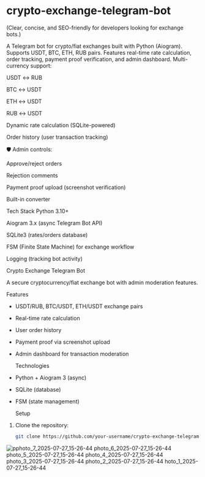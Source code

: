 # crypto-exchange-telegram-bot
(Clear, concise, and SEO-friendly for developers looking for exchange bots.)

A Telegram bot for crypto/fiat exchanges built with Python (Aiogram). Supports USDT, BTC, ETH, RUB pairs. Features real-time rate calculation, order tracking, payment proof verification, and admin dashboard.
 Multi-currency support:

USDT ↔ RUB

BTC ↔ USDT

ETH ↔ USDT

RUB ↔ USDT

 Dynamic rate calculation (SQLite-powered)

 Order history (user transaction tracking)

🛡 Admin controls:

Approve/reject orders

Rejection comments

 Payment proof upload (screenshot verification)

 Built-in converter

Tech Stack
Python 3.10+

Aiogram 3.x (async Telegram Bot API)

SQLite3 (rates/orders database)

FSM (Finite State Machine) for exchange workflow

Logging (tracking bot activity)

 Crypto Exchange Telegram Bot  

A secure cryptocurrency/fiat exchange bot with admin moderation features.  

 Features  
- USDT/RUB, BTC/USDT, ETH/USDT exchange pairs  
- Real-time rate calculation  
- User order history  
- Payment proof via screenshot upload  
- Admin dashboard for transaction moderation  

  Technologies  
- Python + Aiogram 3 (async)  
- SQLite (database)  
- FSM (state management)  

  Setup  
1. Clone the repository:  
   ```bash
   git clone https://github.com/your-username/crypto-exchange-telegram-bot.git
![p![photo_7_2025-07-27_15-26-44](https://github.com/user-attachments/assets/bb008e5c-413d-4fe9-aed5-56d6ba58ece9)
![photo_6_2025-07-27_15-26-44](https://github.com/user-attachments/assets/2c131cdf-0c6f-4e01-bd58-99876033bbe3)
![photo_5_2025-07-27_15-26-44](https://github.com/user-attachments/assets/d2ee8594-4a54-4c84-816c-e0db0665aa74)
![photo_4_2025-07-27_15-26-44](https://github.com/user-attachments/assets/82c2b09f-72cf-4ae4-b523-e9fdbfc7ee35)
![photo_3_2025-07-27_15-26-44](https://github.com/user-attachments/assets/c395224e-e898-4ae7-8352-ebe61d9ae0cd)
![photo_2_2025-07-27_15-26-44](https://github.com/user-attachments/assets/ac1e961f-86a1-41bd-a67d-24c39f0134af)
<img width="713" height="823" alt="Снимок экрана 2025-07-27 152557" src="https://github.com/user-attachments/assets/0c3a1d6e-abb6-4f04-988b-33054a90ce69" />
hoto_1_2025-07-27_15-26-44](https://github.com/user-attachments/assets/8df855db-6faa-48f2-aaff-b295d5661f15)
